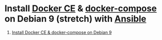 # Install [Docker CE](https://docs.docker.com/install/linux/docker-ce/debian/) & [docker-compose](https://docs.docker.com/compose/install/) on Debian 9 (stretch) with [Ansible](https://www.ansible.com/)

1. [Install Docker CE & docker-compose on Debian 9](https://github.com/moovs/hard-tar/tree/master/ansible/roles/docker/main.yml)
